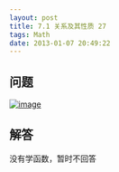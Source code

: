 ```yaml
---
layout: post
title: 7.1 关系及其性质 27
tags: Math
date: 2013-01-07 20:49:22
---
```


## 问题

[![image](http://freewind.me/wp-content/uploads/2013/01/image_thumb133.png "image")](http://freewind.me/wp-content/uploads/2013/01/image132.png)

## 解答

没有学函数，暂时不回答 
